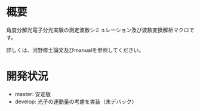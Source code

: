 # 概要
角度分解光電子分光実験の測定波数シミュレーション及び波数変換解析マクロです。

詳しくは、河野修士論文及びmanualを参照してください。

# 開発状況
* master: 安定版
* develop: 光子の運動量の考慮を実装（未デバック）
